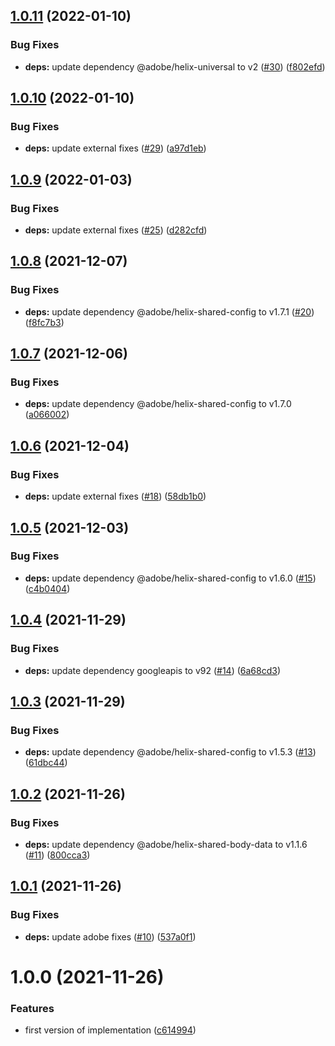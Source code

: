 ## [1.0.11](https://github.com/adobe/helix-contentsource-connector/compare/v1.0.10...v1.0.11) (2022-01-10)


### Bug Fixes

* **deps:** update dependency @adobe/helix-universal to v2 ([#30](https://github.com/adobe/helix-contentsource-connector/issues/30)) ([f802efd](https://github.com/adobe/helix-contentsource-connector/commit/f802efdbcc3d3cd0dab4b484f53ca05fd73d09e6))

## [1.0.10](https://github.com/adobe/helix-contentsource-connector/compare/v1.0.9...v1.0.10) (2022-01-10)


### Bug Fixes

* **deps:** update external fixes ([#29](https://github.com/adobe/helix-contentsource-connector/issues/29)) ([a97d1eb](https://github.com/adobe/helix-contentsource-connector/commit/a97d1ebd1ccf8ef86021e83a0a6ee6a0714d6178))

## [1.0.9](https://github.com/adobe/helix-contentsource-connector/compare/v1.0.8...v1.0.9) (2022-01-03)


### Bug Fixes

* **deps:** update external fixes ([#25](https://github.com/adobe/helix-contentsource-connector/issues/25)) ([d282cfd](https://github.com/adobe/helix-contentsource-connector/commit/d282cfd0cd2eef01cadcff6b429ec6258881df14))

## [1.0.8](https://github.com/adobe/helix-contentsource-connector/compare/v1.0.7...v1.0.8) (2021-12-07)


### Bug Fixes

* **deps:** update dependency @adobe/helix-shared-config to v1.7.1 ([#20](https://github.com/adobe/helix-contentsource-connector/issues/20)) ([f8fc7b3](https://github.com/adobe/helix-contentsource-connector/commit/f8fc7b3d48bc2b0030828be3dfd79e98e89898e5))

## [1.0.7](https://github.com/adobe/helix-contentsource-connector/compare/v1.0.6...v1.0.7) (2021-12-06)


### Bug Fixes

* **deps:** update dependency @adobe/helix-shared-config to v1.7.0 ([a066002](https://github.com/adobe/helix-contentsource-connector/commit/a066002e26716465efe9f3a3ab643073de113449))

## [1.0.6](https://github.com/adobe/helix-contentsource-connector/compare/v1.0.5...v1.0.6) (2021-12-04)


### Bug Fixes

* **deps:** update external fixes ([#18](https://github.com/adobe/helix-contentsource-connector/issues/18)) ([58db1b0](https://github.com/adobe/helix-contentsource-connector/commit/58db1b02ab37c0983a390753d39bec893c9a6233))

## [1.0.5](https://github.com/adobe/helix-contentsource-connector/compare/v1.0.4...v1.0.5) (2021-12-03)


### Bug Fixes

* **deps:** update dependency @adobe/helix-shared-config to v1.6.0 ([#15](https://github.com/adobe/helix-contentsource-connector/issues/15)) ([c4b0404](https://github.com/adobe/helix-contentsource-connector/commit/c4b04046e40cd765314c3ae8f7cec071c8bc55c7))

## [1.0.4](https://github.com/adobe/helix-contentsource-connector/compare/v1.0.3...v1.0.4) (2021-11-29)


### Bug Fixes

* **deps:** update dependency googleapis to v92 ([#14](https://github.com/adobe/helix-contentsource-connector/issues/14)) ([6a68cd3](https://github.com/adobe/helix-contentsource-connector/commit/6a68cd3636224e346ca8287ba7ef7088c33e86b2))

## [1.0.3](https://github.com/adobe/helix-contentsource-connector/compare/v1.0.2...v1.0.3) (2021-11-29)


### Bug Fixes

* **deps:** update dependency @adobe/helix-shared-config to v1.5.3 ([#13](https://github.com/adobe/helix-contentsource-connector/issues/13)) ([61dbc44](https://github.com/adobe/helix-contentsource-connector/commit/61dbc44ab2b63140b72e0833c6bfbd5c5727d7cc))

## [1.0.2](https://github.com/adobe/helix-contentsource-connector/compare/v1.0.1...v1.0.2) (2021-11-26)


### Bug Fixes

* **deps:** update dependency @adobe/helix-shared-body-data to v1.1.6 ([#11](https://github.com/adobe/helix-contentsource-connector/issues/11)) ([800cca3](https://github.com/adobe/helix-contentsource-connector/commit/800cca35ae40225e780482fc3744495c0437f099))

## [1.0.1](https://github.com/adobe/helix-contentsource-connector/compare/v1.0.0...v1.0.1) (2021-11-26)


### Bug Fixes

* **deps:** update adobe fixes ([#10](https://github.com/adobe/helix-contentsource-connector/issues/10)) ([537a0f1](https://github.com/adobe/helix-contentsource-connector/commit/537a0f16f02c6f9d0caf0d8fe75bae632ac2b7c0))

# 1.0.0 (2021-11-26)


### Features

* first version of implementation ([c614994](https://github.com/adobe/helix-contentsource-connector/commit/c614994bf299f531699a0832715ffe3f5b318a5a))
